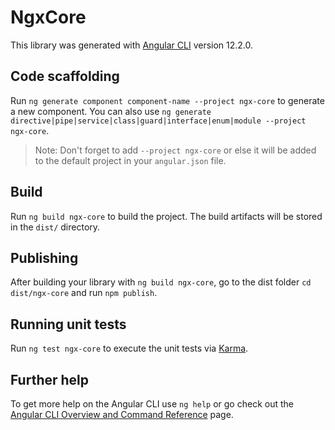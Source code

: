 # NgxCore

This library was generated with [Angular CLI](https://github.com/angular/angular-cli) version 12.2.0.

## Code scaffolding

Run `ng generate component component-name --project ngx-core` to generate a new component. You can also use `ng generate directive|pipe|service|class|guard|interface|enum|module --project ngx-core`.
> Note: Don't forget to add `--project ngx-core` or else it will be added to the default project in your `angular.json` file. 

## Build

Run `ng build ngx-core` to build the project. The build artifacts will be stored in the `dist/` directory.

## Publishing

After building your library with `ng build ngx-core`, go to the dist folder `cd dist/ngx-core` and run `npm publish`.

## Running unit tests

Run `ng test ngx-core` to execute the unit tests via [Karma](https://karma-runner.github.io).

## Further help

To get more help on the Angular CLI use `ng help` or go check out the [Angular CLI Overview and Command Reference](https://angular.io/cli) page.
